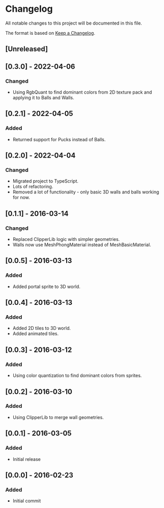 # Changelog

All notable changes to this project will be documented in this file.

The format is based on [Keep a Changelog](https://keepachangelog.com/en/1.0.0/).

## [Unreleased]

## [0.3.0] - 2022-04-06

### Changed

-   Using RgbQuant to find dominant colors from 2D texture pack and applying it to Balls and Walls.

## [0.2.1] - 2022-04-05

### Added

-   Returned support for Pucks instead of Balls.

## [0.2.0] - 2022-04-04

### Changed

-   Migrated project to TypeScript.
-   Lots of refactoring.
-   Removed a lot of functionality - only basic 3D walls and balls working for now.

## [0.1.1] - 2016-03-14

### Changed

-   Replaced ClipperLib logic with simpler geometries.
-   Walls now use MeshPhongMaterial instead of MeshBasicMaterial.

## [0.0.5] - 2016-03-13

### Added

-   Added portal sprite to 3D world.

## [0.0.4] - 2016-03-13

### Added

-   Added 2D tiles to 3D world.
-   Added animated tiles.

## [0.0.3] - 2016-03-12

### Added

-   Using color quantization to find dominant colors from sprites.

## [0.0.2] - 2016-03-10

### Added

-   Using ClipperLib to merge wall geometries.

## [0.0.1] - 2016-03-05

### Added

-   Initial release

## [0.0.0] - 2016-02-23

### Added

-   Initial commit
